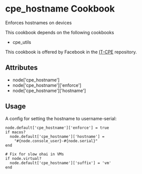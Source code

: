 cpe_hostname Cookbook
========================
Enforces hostnames on devices

This cookbook depends on the following cookbooks

* cpe_utils

This cookbook is offered by Facebook in the [IT-CPE](https://github.com/facebook/IT-CPE) repository.

Attributes
----------
* node['cpe_hostname']
* node['cpe_hostname']['enforce']
* node['cpe_hostname']['hostname']

Usage
-----
A config for setting the hostname to username-serial:

    node.default['cpe_hostname']['enforce'] = true
    if macos?
      node.default['cpe_hostname']['hostname'] =
        "#{node.console_user}-#{node.serial}"
    end

    # Fix for slow ohai in VMs
    if node.virtual?
      node.default['cpe_hostname']['suffix'] = 'vm'
    end
